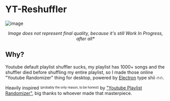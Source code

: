 
# YT-Reshuffler
![image](https://github.com/user-attachments/assets/4170d4fc-f8e0-4856-802b-3407b1117c98)
<p align=center> <i>Image does not represent final quality, because it's still Work In Progress, after all* </i></p>

## Why?
Youtube default playlist shuffler sucks, my playlist has 1000+ songs and the shuffler died before shuffling my entire playlist, so I made those online "Youtube Randomizer" thing for desktop, powered by [Electron](https://www.electronjs.org/) type shii 🔥🔥.

Heavily inspired <sup><sub>(probably the only reason, to be honest)</sub></sup> by ["Youtube Playlist Randomizer"](https://youtube-playlist-randomizer.bitbucket.io/), big thanks to whoever made that masterpiece.
